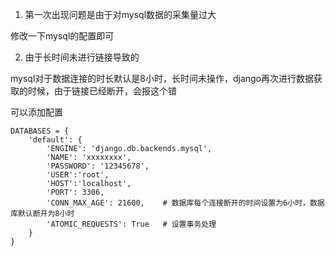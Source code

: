 1. 第一次出现问题是由于对mysql数据的采集量过大

修改一下mysql的配置即可

2. 由于长时间未进行链接导致的

mysql对于数据连接的时长默认是8小时，长时间未操作，django再次进行数据获取的时候，由于链接已经断开，会报这个错

可以添加配置
```
DATABASES = {
    'default': {
        'ENGINE': 'django.db.backends.mysql',
        'NAME': 'xxxxxxxx',
        'PASSWORD': '12345678',
        'USER':'root',
        'HOST':'localhost',
        'PORT': 3306,
        'CONN_MAX_AGE': 21600,    # 数据库每个连接断开的时间设置为6小时，数据库默认断开为8小时
        'ATOMIC_REQUESTS': True   # 设置事务处理
    }
}
```